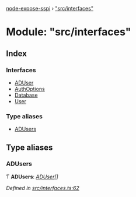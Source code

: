 [node-expose-sspi](../README.md) › ["src/interfaces"](_src_interfaces_.md)

# Module: "src/interfaces"

## Index

### Interfaces

* [ADUser](../interfaces/_src_interfaces_.aduser.md)
* [AuthOptions](../interfaces/_src_interfaces_.authoptions.md)
* [Database](../interfaces/_src_interfaces_.database.md)
* [User](../interfaces/_src_interfaces_.user.md)

### Type aliases

* [ADUsers](_src_interfaces_.md#adusers)

## Type aliases

###  ADUsers

Ƭ **ADUsers**: *[ADUser](../interfaces/_src_interfaces_.aduser.md)[]*

*Defined in [src/interfaces.ts:62](https://github.com/jlguenego/node-expose-sspi/blob/7b16afe/src/interfaces.ts#L62)*
